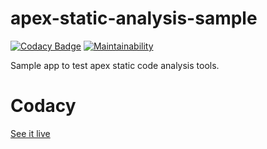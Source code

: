 # apex-static-analysis-sample

[![Codacy Badge](https://api.codacy.com/project/badge/Grade/0bc9357968254528aa64a0e35d9d94a4)](https://app.codacy.com/app/asolfre/apex-static-analysis-sample?utm_source=github.com&utm_medium=referral&utm_content=asolfre/apex-static-analysis-sample&utm_campaign=Badge_Grade_Settings)
[![Maintainability](https://api.codeclimate.com/v1/badges/202c47c57fe341e605ea/maintainability)](https://codeclimate.com/github/asolfre/apex-static-analysis-sample/maintainability)

Sample app to test apex static code analysis tools.

# Codacy
[See it live](https://app.codacy.com/app/asolfre/apex-static-analysis-sample?utm_source=github.com&utm_medium=referral&utm_content=asolfre/apex-static-analysis-sample)
